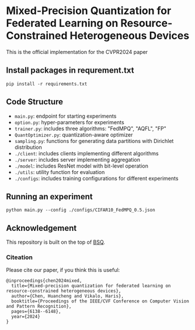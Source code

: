 # Mixed-Precision Quantization for Federated Learning on Resource-Constrained Heterogeneous Devices

This is the official implementation for the CVPR2024 paper


## Install packages in requrement.txt

`pip install -r requirements.txt`


## Code Structure
- ```main.py```: endpoint for starting experiments
- ```option.py```: hyper-parameters for experiments
- ```trainer.py```: includes three algorithms: "FedMPQ", "AQFL", "FP"
- ```QuantOptimizer.py```: quantization-aware optimizer 
- ```sampling.py```: functions for generating data partitions with Dirichlet distribution
- ```./client```: includes clients implementing different algorithms
- ```./server```: includes server implementing aggregation
- ```./model```: includes ResNet model with bit-level operation
- ```./utils```: utility function for evaluation
- ```./configs```: includes training configurations for different experiments


## Running an experiment
```
python main.py --config ./configs/CIFAR10_FedMPQ_0.5.json 
```

## Acknowledgement
This repository is built on the top of [BSQ](https://github.com/yanghr/BSQ). 


### Citeation
Please cite our paper, if you think this is useful:
```
@inproceedings{chen2024mixed,
  title={Mixed-precision quantization for federated learning on resource-constrained heterogeneous devices},
  author={Chen, Huancheng and Vikalo, Haris},
  booktitle={Proceedings of the IEEE/CVF Conference on Computer Vision and Pattern Recognition},
  pages={6138--6148},
  year={2024}
}







